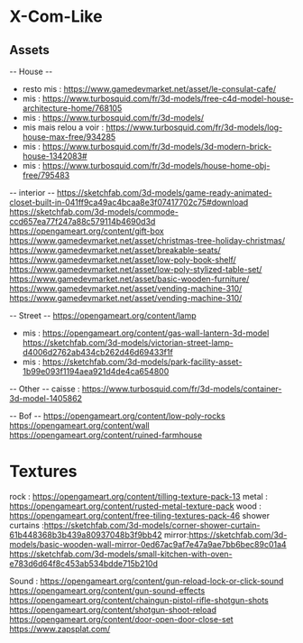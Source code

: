 # X-Com-Like

## Assets

-- House --
- resto mis : https://www.gamedevmarket.net/asset/le-consulat-cafe/
- mis : https://www.turbosquid.com/fr/3d-models/free-c4d-model-house-architecture-home/768105
- mis : https://www.turbosquid.com/fr/3d-models/
- mis mais relou a voir : https://www.turbosquid.com/fr/3d-models/log-house-max-free/934285
- mis : https://www.turbosquid.com/fr/3d-models/3d-modern-brick-house-1342083#
- mis : https://www.turbosquid.com/fr/3d-models/house-home-obj-free/795483

-- interior --
https://sketchfab.com/3d-models/game-ready-animated-closet-built-in-041ff9ca49ac4bcaa8e3f07417702c75#download
https://sketchfab.com/3d-models/commode-ccd657ea77f247a88c579114b4690d3d
https://opengameart.org/content/gift-box
https://www.gamedevmarket.net/asset/christmas-tree-holiday-christmas/
https://www.gamedevmarket.net/asset/breakable-seats/
https://www.gamedevmarket.net/asset/low-poly-book-shelf/
https://www.gamedevmarket.net/asset/low-poly-stylized-table-set/
https://www.gamedevmarket.net/asset/basic-wooden-furniture/
https://www.gamedevmarket.net/asset/vending-machine-310/
https://www.gamedevmarket.net/asset/vending-machine-310/

-- Street --
https://opengameart.org/content/lamp
- mis : https://opengameart.org/content/gas-wall-lantern-3d-model
https://sketchfab.com/3d-models/victorian-street-lamp-d4006d2762ab434cb262d46d69433f1f
- mis : https://sketchfab.com/3d-models/park-facility-asset-1b99e093f1194aea921d4de4ca654800

-- Other --
caisse : https://www.turbosquid.com/fr/3d-models/container-3d-model-1405862

-- Bof --
https://opengameart.org/content/low-poly-rocks
https://opengameart.org/content/wall
https://opengameart.org/content/ruined-farmhouse

# Textures

rock : https://opengameart.org/content/tilling-texture-pack-13
metal : https://opengameart.org/content/rusted-metal-texture-pack
wood : https://opengameart.org/content/free-tiling-textures-pack-46
shower curtains :https://sketchfab.com/3d-models/corner-shower-curtain-61b448368b3b439a80937048b3f9bb42
mirror:https://sketchfab.com/3d-models/basic-wooden-wall-mirror-0ed67ac9af7e47a9ae7bb6bec89c01a4
https://sketchfab.com/3d-models/small-kitchen-with-oven-e783d6d64f8c453ab534bdde715b210d

Sound :
https://opengameart.org/content/gun-reload-lock-or-click-sound
https://opengameart.org/content/gun-sound-effects
https://opengameart.org/content/chaingun-pistol-rifle-shotgun-shots
https://opengameart.org/content/shotgun-shoot-reload
https://opengameart.org/content/door-open-door-close-set
https://www.zapsplat.com/